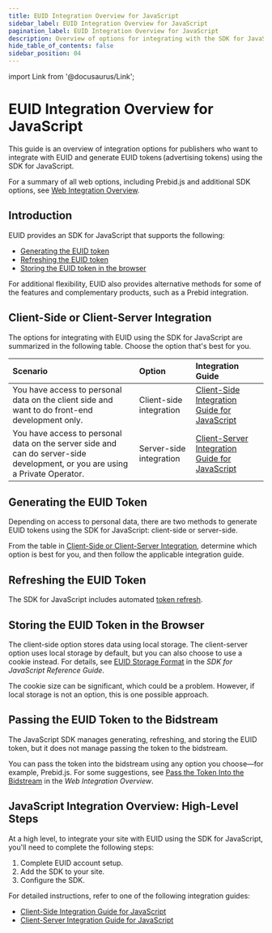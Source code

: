 ```yaml
---
title: EUID Integration Overview for JavaScript
sidebar_label: EUID Integration Overview for JavaScript
pagination_label: EUID Integration Overview for JavaScript
description: Overview of options for integrating with the SDK for JavaScript as part of your EUID implementation.
hide_table_of_contents: false
sidebar_position: 04
---
```


import Link from '@docusaurus/Link';

# EUID Integration Overview for JavaScript

This guide is an overview of integration options for publishers who want to integrate with EUID and generate <Link href="../ref-info/glossary-uid#gl-euid-token">EUID tokens</Link> (advertising tokens) using the SDK for JavaScript.

For a summary of all web options, including Prebid.js and additional SDK options, see [Web Integration Overview](integration-options-publisher-web.md).

## Introduction

EUID provides an SDK for JavaScript that supports the following:

- [Generating the EUID token](#generating-the-euid-token)
- [Refreshing the EUID token](#refreshing-the-euid-token)
- [Storing the EUID token in the browser](#storing-the-euid-token-in-the-browser)

For additional flexibility, EUID also provides alternative methods for some of the features and complementary products, such as a Prebid integration.

## Client-Side or Client-Server Integration

The options for integrating with EUID using the SDK for JavaScript are summarized in the following table. Choose the option that's best for you.

| Scenario | Option | Integration Guide |
| :--- | :--- | :--- |
| You have access to personal data on the client side and want to do front-end development only. | Client-side integration | [Client-Side Integration Guide for JavaScript](integration-javascript-client-side.md) |
| You have access to personal data on the server side and can do server-side development, or you are using a Private Operator. | Server-side integration | [Client-Server Integration Guide for JavaScript](integration-javascript-client-server.md) |

## Generating the EUID Token

Depending on access to personal data, there are two methods to generate EUID tokens using the SDK for JavaScript: client-side or server-side.

From the table in [Client-Side or Client-Server Integration](#client-side-or-client-server-integration), determine which option is best for you, and then follow the applicable integration guide.

## Refreshing the EUID Token

The SDK for JavaScript includes automated <a href="../ref-info/glossary-uid#gl-token-refresh">token refresh</a>.

## Storing the EUID Token in the Browser
<!-- GWH check corresponding (not identical) section in integration-prebid.md, integration-prebid-client-side.md, integration-prebid-client-side.md, for consistency -->

The client-side option stores data using local storage. The client-server option uses local storage by default, but you can also choose to use a cookie instead. For details, see [EUID Storage Format](../sdks/sdk-ref-javascript.md#euid-storage-format) in the *SDK for JavaScript Reference Guide*.

The cookie size can be significant, which could be a problem. However, if local storage is not an option, this is one possible approach.

## Passing the EUID Token to the Bidstream

The JavaScript SDK manages generating, refreshing, and storing the EUID token, but it does not manage passing the token to the <Link href="../ref-info/glossary-uid#gl-bidstream">bidstream</Link>.

You can pass the token into the bidstream using any option you choose&#8212;for example, Prebid.js. For some suggestions, see [Pass the Token Into the Bidstream](integration-options-publisher-web.md#pass-the-token-into-the-bidstream) in the *Web Integration Overview*.

## JavaScript Integration Overview: High-Level Steps

At a high level, to integrate your site with EUID using the SDK for JavaScript, you'll need to complete the following steps:

1. Complete EUID account setup.
1. Add the SDK to your site.
1. Configure the SDK.

For detailed instructions, refer to one of the following integration guides:

- [Client-Side Integration Guide for JavaScript](integration-javascript-client-side.md)
- [Client-Server Integration Guide for JavaScript](integration-javascript-client-server.md)
